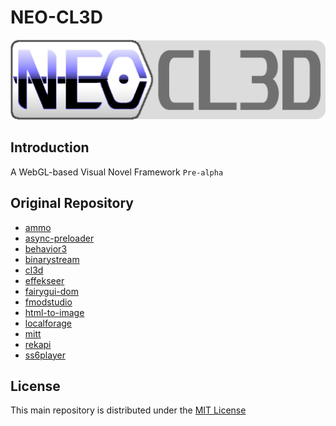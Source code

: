 # NEO-CL3D
![image](https://github.com/Watunder/NEO-CL3D/blob/master/resources/logo/neo-cl3d.png)

## Introduction
A WebGL-based Visual Novel Framework `Pre-alpha`

## Original Repository
  - [ammo](https://github.com/kripken/ammo.js)
  - [async-preloader](https://github.com/dmnsgn/async-preloader)
  - [behavior3](https://github.com/zhongfq/behavior3-ts)
  - [binarystream](https://github.com/pocketnode/binarystream)
  - [cl3d](https://github.com/Watunder/Node-CL3D)
  - [effekseer](https://github.com/effekseer/EffekseerForWebGL)
  - [fairygui-dom](https://github.com/fairygui/FairyGUI-dom)
  - [fmodstudio](https://www.fmod.com/download#fmodengine)
  - [html-to-image](https://github.com/bubkoo/html-to-image)
  - [localforage](https://github.com/localForage/localForage)
  - [mitt](https://github.com/developit/mitt)
  - [rekapi](https://github.com/jeremyckahn/rekapi)
  - [ss6player](https://github.com/SpriteStudio/SS6PlayerForWeb)

## License
This main repository is distributed under the [MIT License](https://github.com/Watunder/NEO-CL3D/blob/master/LICENSE.md/#this-main-repository)